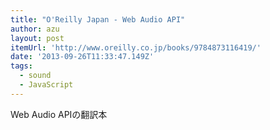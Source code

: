 ```yaml
---
title: "O'Reilly Japan - Web Audio API"
author: azu
layout: post
itemUrl: 'http://www.oreilly.co.jp/books/9784873116419/'
date: '2013-09-26T11:33:47.149Z'
tags:
  - sound
  - JavaScript
---
```

﻿Web Audio APIの翻訳本
